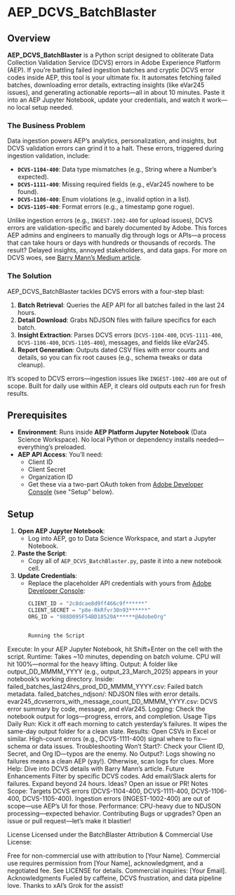 # AEP_DCVS_BatchBlaster

## Overview
**AEP_DCVS_BatchBlaster** is a Python script designed to obliterate Data Collection Validation Service (DCVS) errors in Adobe Experience Platform (AEP). If you’re battling failed ingestion batches and cryptic DCVS error codes inside AEP, this tool is your ultimate fix. It automates fetching failed batches, downloading error details, extracting insights (like eVar245 issues), and generating actionable reports—all in about 10 minutes. Paste it into an AEP Jupyter Notebook, update your credentials, and watch it work—no local setup needed.

### The Business Problem
Data ingestion powers AEP’s analytics, personalization, and insights, but DCVS validation errors can grind it to a halt. These errors, triggered during ingestion validation, include:
- **`DCVS-1104-400`**: Data type mismatches (e.g., String where a Number’s expected).
- **`DCVS-1111-400`**: Missing required fields (e.g., eVar245 nowhere to be found).
- **`DCVS-1106-400`**: Enum violations (e.g., invalid option in a list).
- **`DCVS-1105-400`**: Format errors (e.g., a timestamp gone rogue).

Unlike ingestion errors (e.g., `INGEST-1002-400` for upload issues), DCVS errors are validation-specific and barely documented by Adobe. This forces AEP admins and engineers to manually dig through logs or APIs—a process that can take hours or days with hundreds or thousands of records. The result? Delayed insights, annoyed stakeholders, and data gaps. For more on DCVS woes, see [Barry Mann’s Medium article](https://barrymann2.medium.com/adobe-aep-solving-dcvs-ingestion-errors-fdfa93285a78).

### The Solution
AEP_DCVS_BatchBlaster tackles DCVS errors with a four-step blast:
1. **Batch Retrieval**: Queries the AEP API for all batches failed in the last 24 hours.
2. **Detail Download**: Grabs NDJSON files with failure specifics for each batch.
3. **Insight Extraction**: Parses DCVS errors (`DCVS-1104-400`, `DCVS-1111-400`, `DCVS-1106-400`, `DCVS-1105-400`), messages, and fields like eVar245.
4. **Report Generation**: Outputs dated CSV files with error counts and details, so you can fix root causes (e.g., schema tweaks or data cleanup).

It’s scoped to DCVS errors—ingestion issues like `INGEST-1002-400` are out of scope. Built for daily use within AEP, it clears old outputs each run for fresh results.

## Prerequisites
- **Environment**: Runs inside **AEP Platform Jupyter Notebook** (Data Science Workspace). No local Python or dependency installs needed—everything’s preloaded.
- **AEP API Access**: You’ll need:
  - Client ID
  - Client Secret
  - Organization ID
  - Get these via a two-part OAuth token from [Adobe Developer Console](https://developer.adobe.com/console/43621/home) (see "Setup" below).

## Setup
1. **Open AEP Jupyter Notebook**:
   - Log into AEP, go to Data Science Workspace, and start a Jupyter Notebook.
2. **Paste the Script**:
   - Copy all of `AEP_DCVS_BatchBlaster.py`, paste it into a new notebook cell.
3. **Update Credentials**:
   - Replace the placeholder API credentials with yours from [Adobe Developer Console](https://developer.adobe.com/console/43621/home):
     ```python
     CLIENT_ID = "2c8dcae8d9ff466c9f******"
     CLIENT_SECRET = "p8e-RkRfvr30n93******"
     ORG_ID = "988D095F54BD18520A******@AdobeOrg"


     Running the Script
Execute:
In your AEP Jupyter Notebook, hit Shift+Enter on the cell with the script.
Runtime: Takes ~10 minutes, depending on batch volume. CPU will hit 100%—normal for the heavy lifting.
Output:
A folder like output_DD_MMMM_YYYY (e.g., output_23_March_2025) appears in your notebook’s working directory.
Inside:
failed_batches_last24hrs_prod_DD_MMMM_YYYY.csv: Failed batch metadata.
failed_batches_ndjson/: NDJSON files with error details.
evar245_dcvserrors_with_message_count_DD_MMMM_YYYY.csv: DCVS error summary by code, message, and eVar245.
Logging: Check the notebook output for logs—progress, errors, and completion.
Usage Tips
Daily Run: Kick it off each morning to catch yesterday’s failures. It wipes the same-day output folder for a clean slate.
Results: Open CSVs in Excel or similar. High-count errors (e.g., DCVS-1111-400) signal where to fix—schema or data issues.
Troubleshooting
Won’t Start?: Check your Client ID, Secret, and Org ID—typos are the enemy.
No Output?: Logs showing no failures means a clean AEP (yay!). Otherwise, scan logs for clues.
More Help: Dive into DCVS details with Barry Mann’s article.
Future Enhancements
Filter by specific DCVS codes.
Add email/Slack alerts for failures.
Expand beyond 24 hours.
Ideas? Open an issue or PR!
Notes
Scope: Targets DCVS errors (DCVS-1104-400, DCVS-1111-400, DCVS-1106-400, DCVS-1105-400). Ingestion errors (INGEST-1002-400) are out of scope—use AEP’s UI for those.
Performance: CPU-heavy due to NDJSON processing—expected behavior.
Contributing
Bugs or upgrades? Open an issue or pull request—let’s make it blastier!

License
Licensed under the BatchBlaster Attribution & Commercial Use License:

Free for non-commercial use with attribution to [Your Name].
Commercial use requires permission from [Your Name], acknowledgment, and a negotiated fee.
See LICENSE for details. Commercial inquiries: [Your Email].
Acknowledgments
Fueled by caffeine, DCVS frustration, and data pipeline love. Thanks to xAI’s Grok for the assist!
